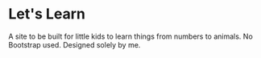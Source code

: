 # Let's Learn

A site to be built for little kids to learn things from numbers to animals.
No Bootstrap used.
Designed solely by me.


